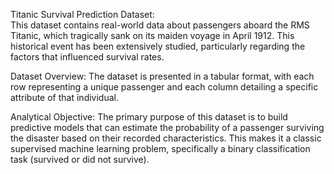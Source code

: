 Titanic Survival Prediction Dataset:  
This dataset contains real-world data about passengers aboard the RMS Titanic, which tragically sank on its maiden voyage in April 1912. This historical event has been extensively studied, particularly regarding the factors that influenced survival rates.

Dataset Overview:
The dataset is presented in a tabular format, with each row representing a unique passenger and each column detailing a specific attribute of that individual.

Analytical Objective:
The primary purpose of this dataset is to build predictive models that can estimate the probability of a passenger surviving the disaster based on their recorded characteristics. This makes it a classic supervised machine learning problem, specifically a binary classification task (survived or did not survive).

